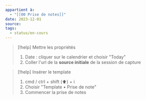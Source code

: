 ```yaml
---
appartient à:
  - "[[00 Prise de notes]]"
date: 2023-12-01
source: 
tags:
  - status/en-cours
---
```

> [!help] Mettre les propriétés
> 1. Date : cliquer sur le calendrier et choisir "Today"
> 2. Coller l'url de la **source initiale** de la session de capture

> [!help] Insérer le template
> 1. cmd / ctrl + shift (⬆︎) + i 
> 2. Choisir "Template • Prise de note"
> 3. Commencer la prise de notes
